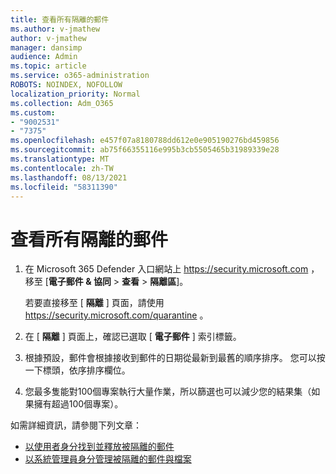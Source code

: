 ```yaml
---
title: 查看所有隔離的郵件
ms.author: v-jmathew
author: v-jmathew
manager: dansimp
audience: Admin
ms.topic: article
ms.service: o365-administration
ROBOTS: NOINDEX, NOFOLLOW
localization_priority: Normal
ms.collection: Adm_O365
ms.custom:
- "9002531"
- "7375"
ms.openlocfilehash: e457f07a8180788dd612e0e905190276bd459856
ms.sourcegitcommit: ab75f66355116e995b3cb5505465b31989339e28
ms.translationtype: MT
ms.contentlocale: zh-TW
ms.lasthandoff: 08/13/2021
ms.locfileid: "58311390"
---
```

# <a name="view-all-quarantined-messages"></a>查看所有隔離的郵件

1. 在 Microsoft 365 Defender 入口網站上 <https://security.microsoft.com> ，移至 [**電子郵件 & 協同** \> **查看** \> **隔離區**]。

   若要直接移至 [ **隔離** ] 頁面，請使用 <https://security.microsoft.com/quarantine> 。

2. 在 [ **隔離** ] 頁面上，確認已選取 [ **電子郵件** ] 索引標籤。
3. 根據預設，郵件會根據接收到郵件的日期從最新到最舊的順序排序。 您可以按一下標頭，依序排序欄位。
4. 您最多隻能對100個專案執行大量作業，所以篩選也可以減少您的結果集（如果擁有超過100個專案）。

如需詳細資訊，請參閱下列文章：

- [以使用者身分找到並釋放被隔離的郵件](https://docs.microsoft.com/microsoft-365/security/office-365-security/find-and-release-quarantined-messages-as-a-user)
- [以系統管理員身分管理被隔離的郵件與檔案](https://docs.microsoft.com/microsoft-365/security/office-365-security/manage-quarantined-messages-and-files)
